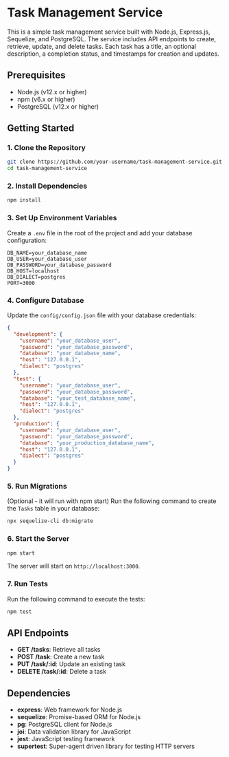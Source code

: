 
# Task Management Service

This is a simple task management service built with Node.js, Express.js, Sequelize, and PostgreSQL. The service includes API endpoints to create, retrieve, update, and delete tasks. Each task has a title, an optional description, a completion status, and timestamps for creation and updates.

## Prerequisites

- Node.js (v12.x or higher)
- npm (v6.x or higher)
- PostgreSQL (v12.x or higher)

## Getting Started

### 1. Clone the Repository

```bash
git clone https://github.com/your-username/task-management-service.git
cd task-management-service
```

### 2. Install Dependencies

```bash
npm install
```

### 3. Set Up Environment Variables

Create a `.env` file in the root of the project and add your database configuration:

```dotenv
DB_NAME=your_database_name
DB_USER=your_database_user
DB_PASSWORD=your_database_password
DB_HOST=localhost
DB_DIALECT=postgres
PORT=3000
```

### 4. Configure Database

Update the `config/config.json` file with your database credentials:

```json
{
  "development": {
    "username": "your_database_user",
    "password": "your_database_password",
    "database": "your_database_name",
    "host": "127.0.0.1",
    "dialect": "postgres"
  },
  "test": {
    "username": "your_database_user",
    "password": "your_database_password",
    "database": "your_test_database_name",
    "host": "127.0.0.1",
    "dialect": "postgres"
  },
  "production": {
    "username": "your_database_user",
    "password": "your_database_password",
    "database": "your_production_database_name",
    "host": "127.0.0.1",
    "dialect": "postgres"
  }
}
```

### 5. Run Migrations

(Optional - it will run with npm start)
Run the following command to create the `Tasks` table in your database:

```bash
npx sequelize-cli db:migrate
```

### 6. Start the Server

```bash
npm start
```

The server will start on `http://localhost:3000`.

### 7. Run Tests

Run the following command to execute the tests:

```bash
npm test
```

## API Endpoints

- **GET /tasks**: Retrieve all tasks
- **POST /task**: Create a new task
- **PUT /task/:id**: Update an existing task
- **DELETE /task/:id**: Delete a task


## Dependencies

- **express**: Web framework for Node.js
- **sequelize**: Promise-based ORM for Node.js
- **pg**: PostgreSQL client for Node.js
- **joi**: Data validation library for JavaScript
- **jest**: JavaScript testing framework
- **supertest**: Super-agent driven library for testing HTTP servers


